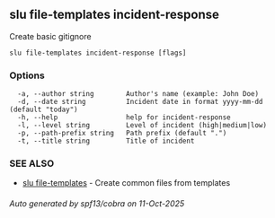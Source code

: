 ## slu file-templates incident-response

Create basic gitignore

```
slu file-templates incident-response [flags]
```

### Options

```
  -a, --author string        Author's name (example: John Doe)
  -d, --date string          Incident date in format yyyy-mm-dd (default "today")
  -h, --help                 help for incident-response
  -l, --level string         Level of incident (high|medium|low)
  -p, --path-prefix string   Path prefix (default ".")
  -t, --title string         Title of incident
```

### SEE ALSO

* [slu file-templates](slu_file-templates.md)	 - Create common files from templates

###### Auto generated by spf13/cobra on 11-Oct-2025
